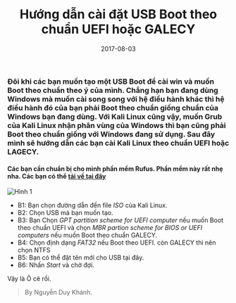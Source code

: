 ﻿---
layout: single
title:  "Hướng dẫn cài đặt USB Boot theo chuẩn UEFI hoặc GALECY"
date:   2017-08-03
categories: [usb-boot]
tags: [usb, boot]
lang: vi
header:
  overlay_image: "/assets/img/OperatingSystem/backgroundusb.jpg"
og_image: "/assets/img/OperatingSystem/backgroundusb.jpg"
---
### Đôi khi các bạn muốn tạo một USB Boot để cài win và muốn Boot theo chuẩn theo ý của mình. Chẳng hạn bạn đang dùng Windows mà muốn cài song song với hệ điều hành khác thì hệ điều hành đó của bạn phải Boot theo chuẩn giống chuẩn của Windows bạn đang dùng. Với Kali Linux cũng vậy, muốn **Grub** của Kali Linux nhận phân vùng của Windows thì bạn cũng phải Boot theo chuẩn giống với Windows đang sử dụng. Sau đây mình sẽ hướng dẫn các bạn cài Kali Linux theo chuẩn UEFI hoặc LAGECY.

#### Các bạn cần chuẩn bị cho mình phần mềm **Rufus**. Phần mềm này rất nhẹ nha. Các bạn có thể [tải về tại đây](http://rufus.akeo.ie/)

![Hình 1](/assets/img/OperatingSystem/rufus.png)

* B1: Bạn chọn đường dẫn đến file _ISO_ của Kali Linux.
* B2: Chọn USB mà bạn muốn tạo.
* B3: Bạn Chọn _GPT partition scheme for UEFI computer_ nếu muốn Boot theo chuẩn UEFI và chọn _MBR partion scheme for BIOS or UEFI computers_ nếu muốn Boot theo chuẩn GALECY.
* B4: Chọn định dạng _FAT32_ nếu Boot theo UEFI. còn GALECY thì nên chọn NTFS
* B5: Bạn có thể đặt tên mới cho USB tại đây.
* B6: Nhấn _Start_ và chờ đợi.

Vậy là Ô cê rồi.

> By Nguyễn Duy Khánh.